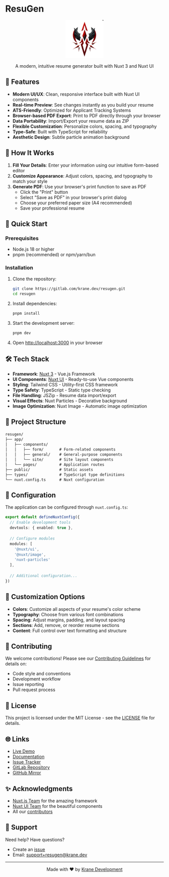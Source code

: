 # ResuGen

<div align="center">
  <img src="/public/logo.webp" alt="ResuGen Logo" width="120" height="120">
  <p>A modern, intuitive resume generator built with Nuxt 3 and Nuxt UI</p>
</div>

## 🌟 Features

- **Modern UI/UX**: Clean, responsive interface built with Nuxt UI components
- **Real-time Preview**: See changes instantly as you build your resume
- **ATS-Friendly**: Optimized for Applicant Tracking Systems
- **Browser-based PDF Export**: Print to PDF directly through your browser
- **Data Portability**: Import/Export your resume data as ZIP
- **Flexible Customization**: Personalize colors, spacing, and typography
- **Type-Safe**: Built with TypeScript for reliability
- **Aesthetic Design**: Subtle particle animation background

## 🎯 How It Works

1. **Fill Your Details**: Enter your information using our intuitive form-based editor
2. **Customize Appearance**: Adjust colors, spacing, and typography to match your style
3. **Generate PDF**: Use your browser's print function to save as PDF
   - Click the "Print" button
   - Select "Save as PDF" in your browser's print dialog
   - Choose your preferred paper size (A4 recommended)
   - Save your professional resume

## 🚀 Quick Start

### Prerequisites

- Node.js 18 or higher
- pnpm (recommended) or npm/yarn/bun

### Installation

1. Clone the repository:
   ```bash
   git clone https://gitlab.com/krane.dev/resugen.git
   cd resugen
   ```

2. Install dependencies:
   ```bash
   pnpm install
   ```

3. Start the development server:
   ```bash
   pnpm dev
   ```

4. Open [http://localhost:3000](http://localhost:3000) in your browser

## 🛠️ Tech Stack

- **Framework**: [Nuxt 3](https://nuxt.com/) - Vue.js Framework
- **UI Components**: [Nuxt UI](https://ui.nuxt.com/) - Ready-to-use Vue components
- **Styling**: Tailwind CSS - Utility-first CSS framework
- **Type Safety**: TypeScript - Static type checking
- **File Handling**: JSZip - Resume data import/export
- **Visual Effects**: Nuxt Particles - Decorative background
- **Image Optimization**: Nuxt Image - Automatic image optimization

## 📁 Project Structure

```
resugen/
├── app/
│   ├── components/
│   │   ├── form/       # Form-related components
│   │   ├── general/    # General-purpose components
│   │   └── site/       # Site layout components
│   └── pages/          # Application routes
├── public/             # Static assets
├── types/              # TypeScript type definitions
└── nuxt.config.ts      # Nuxt configuration
```

## 🔧 Configuration

The application can be configured through `nuxt.config.ts`:

```ts
export default defineNuxtConfig({
  // Enable development tools
  devtools: { enabled: true },

  // Configure modules
  modules: [
    '@nuxt/ui',
    '@nuxt/image',
    'nuxt-particles'
  ],

  // Additional configuration...
})
```

## 🎨 Customization Options

- **Colors**: Customize all aspects of your resume's color scheme
- **Typography**: Choose from various font combinations
- **Spacing**: Adjust margins, padding, and layout spacing
- **Sections**: Add, remove, or reorder resume sections
- **Content**: Full control over text formatting and structure

## 🤝 Contributing

We welcome contributions! Please see our [Contributing Guidelines](CONTRIBUTING.md) for details on:

- Code style and conventions
- Development workflow
- Issue reporting
- Pull request process

## 📝 License

This project is licensed under the MIT License - see the [LICENSE](LICENSE) file for details.

## 🌐 Links

- [Live Demo](https://resugen.krane.dev)
- [Documentation](https://gitlab.com/krane.dev/resugen/-/blob/main/README.md)
- [Issue Tracker](https://gitlab.com/krane.dev/resugen/-/issues)
- [GitLab Repository](https://gitlab.com/krane.dev/resugen)
- [GitHub Mirror](https://github.com/krane.dev/resugen)

## ✨ Acknowledgments

- [Nuxt.js Team](https://nuxt.com/) for the amazing framework
- [Nuxt UI Team](https://ui.nuxt.com/) for the beautiful components
- All our [contributors](https://gitlab.com/krane.dev/resugen/-/graphs/main)

## 📧 Support

Need help? Have questions?

- Create an [issue](https://gitlab.com/krane.dev/resugen/-/issues/new)
- Email: support+resugen@krane.dev

---

<div align="center">
  Made with ❤️ by <a href="https://krane.dev">Krane Development</a>
</div>
